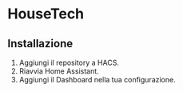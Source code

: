 # HouseTech

## Installazione

1. Aggiungi il repository a HACS.
2. Riavvia Home Assistant.
3. Aggiungi il Dashboard nella tua configurazione.
